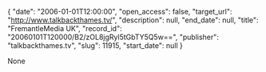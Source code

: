 {
  "date": "2006-01-01T12:00:00", 
  "open_access": false, 
  "target_url": "http://www.talkbackthames.tv/", 
  "description": null, 
  "end_date": null, 
  "title": "FremantleMedia UK", 
  "record_id": "20060101T120000/B2/zOL8jgRyl5tGbTY5Q5w==", 
  "publisher": "talkbackthames.tv", 
  "slug": 11915, 
  "start_date": null
}

None